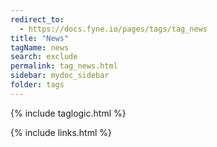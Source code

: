 ```yaml
---
redirect_to:
  - https://docs.fyne.io/pages/tags/tag_news
title: "News"
tagName: news
search: exclude
permalink: tag_news.html
sidebar: mydoc_sidebar
folder: tags
---
```

{% include taglogic.html %}

{% include links.html %}
